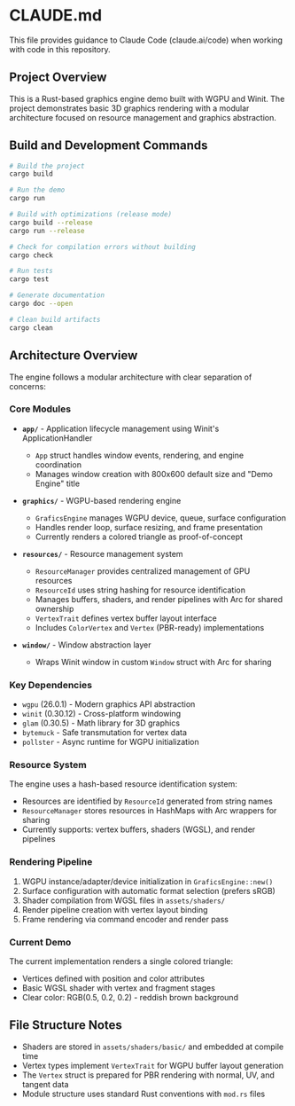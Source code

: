 # CLAUDE.md

This file provides guidance to Claude Code (claude.ai/code) when working with code in this repository.

## Project Overview

This is a Rust-based graphics engine demo built with WGPU and Winit. The project demonstrates basic 3D graphics rendering with a modular architecture focused on resource management and graphics abstraction.

## Build and Development Commands

```bash
# Build the project
cargo build

# Run the demo
cargo run

# Build with optimizations (release mode)
cargo build --release
cargo run --release

# Check for compilation errors without building
cargo check

# Run tests
cargo test

# Generate documentation
cargo doc --open

# Clean build artifacts
cargo clean
```

## Architecture Overview

The engine follows a modular architecture with clear separation of concerns:

### Core Modules

- **`app/`** - Application lifecycle management using Winit's ApplicationHandler
  - `App` struct handles window events, rendering, and engine coordination
  - Manages window creation with 800x600 default size and "Demo Engine" title

- **`graphics/`** - WGPU-based rendering engine
  - `GraficsEngine` manages WGPU device, queue, surface configuration
  - Handles render loop, surface resizing, and frame presentation
  - Currently renders a colored triangle as proof-of-concept

- **`resources/`** - Resource management system
  - `ResourceManager` provides centralized management of GPU resources
  - `ResourceId` uses string hashing for resource identification
  - Manages buffers, shaders, and render pipelines with Arc<T> for shared ownership
  - `VertexTrait` defines vertex buffer layout interface
  - Includes `ColorVertex` and `Vertex` (PBR-ready) implementations

- **`window/`** - Window abstraction layer
  - Wraps Winit window in custom `Window` struct with Arc for sharing

### Key Dependencies

- `wgpu` (26.0.1) - Modern graphics API abstraction
- `winit` (0.30.12) - Cross-platform windowing
- `glam` (0.30.5) - Math library for 3D graphics
- `bytemuck` - Safe transmutation for vertex data
- `pollster` - Async runtime for WGPU initialization

### Resource System

The engine uses a hash-based resource identification system:
- Resources are identified by `ResourceId` generated from string names
- `ResourceManager` stores resources in HashMaps with Arc wrappers for sharing
- Currently supports: vertex buffers, shaders (WGSL), and render pipelines

### Rendering Pipeline

1. WGPU instance/adapter/device initialization in `GraficsEngine::new()`
2. Surface configuration with automatic format selection (prefers sRGB)
3. Shader compilation from WGSL files in `assets/shaders/`  
4. Render pipeline creation with vertex layout binding
5. Frame rendering via command encoder and render pass

### Current Demo

The current implementation renders a single colored triangle:
- Vertices defined with position and color attributes
- Basic WGSL shader with vertex and fragment stages
- Clear color: RGB(0.5, 0.2, 0.2) - reddish brown background

## File Structure Notes

- Shaders are stored in `assets/shaders/basic/` and embedded at compile time
- Vertex types implement `VertexTrait` for WGPU buffer layout generation
- The `Vertex` struct is prepared for PBR rendering with normal, UV, and tangent data
- Module structure uses standard Rust conventions with `mod.rs` files